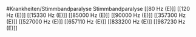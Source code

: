 #Krankheiten/Stimmbandparalyse
Stimmbandparalyse
[[80 Hz (E)]]
[[120 Hz (E)]]
[[15330 Hz (E)]]
[[85000 Hz (E)]]
[[90000 Hz (E)]]
[[357300 Hz (E)]]
[[527000 Hz (E)]]
[[657110 Hz (E)]]
[[833200 Hz (E)]]
[[987230 Hz (E)]]